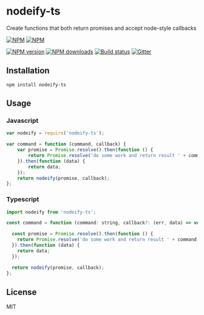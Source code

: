 # nodeify-ts
Create functions that both return promises and accept node-style callbacks

[![NPM](https://nodei.co/npm/nodeify-ts.png?downloads=true&downloadRank=true)](https://nodei.co/npm/nodeify-ts/)
[![NPM](https://nodei.co/npm-dl/nodeify-ts.png?months=6&height=3)](https://nodei.co/npm/nodeify-ts/)

[![NPM version][npm-image]][npm-url]
[![NPM downloads][downloads-image]][downloads-url]
[![Build status][travis-image]][travis-url]
[![Gitter][gitter-image]][gitter-url]

## Installation

    npm install nodeify-ts
    
## Usage

### Javascript

```js
var nodeify = require('nodeify-ts');

var command = function (command, callback) {
    var promise = Promise.resolve().then(function () {
        return Promise.resolve('do some work and return result ' + command);
    }).then(function (data) {
        return data;
    });
    return nodeify(promise, callback);
};
```

### Typescript

```js
import nodeify from 'nodeify-ts';

const command = function (command: string, callback?: (err, data) => void): Promise<any> {

  const promise = Promise.resolve().then(function () {
    return Promise.resolve('do some work and return result ' + command);
  }).then(function (data) {
    return data;
  });

  return nodeify(promise, callback);
};
```


## License

MIT

[npm-image]: https://img.shields.io/npm/v/nodeify-ts.svg?style=flat
[npm-url]: https://npmjs.org/package/nodeify-ts
[downloads-image]: https://img.shields.io/npm/dm/nodeify-ts.svg?style=flat
[downloads-url]: https://npmjs.org/package/nodeify-ts
[travis-image]: https://api.travis-ci.org/Quobject/nodeify-ts.svg
[travis-url]: https://travis-ci.org/Quobject/nodeify-ts/
[gitter-image]: https://badges.gitter.im/Quobject/nodeify-ts.svg
[gitter-url]: https://gitter.im/Quobject/nodeify-ts?utm_source=badge&utm_medium=badge&utm_campaign=pr-badge